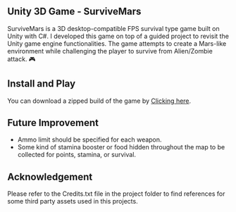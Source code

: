 ## Unity 3D Game - SurviveMars
SurviveMars is a 3D desktop-compatible FPS survival type game built on Unity with C#. I developed this game on top of a guided project to revisit the Unity game engine functionalities. The game attempts to create a Mars-like environment while challenging the player to survive from Alien/Zombie attack. :video_game:

## Install and Play
You can download a zipped build of the game by [Clicking here](Zip_build/SurviveMars.zip). 

## Future Improvement
 - Ammo limit should be specified for each weapon. 
 - Some kind of stamina booster or food hidden throughout the map to be collected for points, stamina, or survival.

## Acknowledgement
Please refer to the Credits.txt file in the project folder to find references for some third party assets used in this projects.
